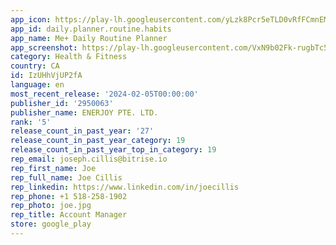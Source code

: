 ```yaml
---
app_icon: https://play-lh.googleusercontent.com/yLzk8Pcr5eTLD0vRfFCmnEMnTmQqe9kuoturzN4Klu24C7z6lyZV2TCgGuuUOSYNzkk
app_id: daily.planner.routine.habits
app_name: Me+ Daily Routine Planner
app_screenshot: https://play-lh.googleusercontent.com/VxN9b02Fk-rugbTc5FPl6cV9dqJq6OUeCi9S6XQv0DKAsuM6XJhovwKt0Px6MTRw4j8
category: Health & Fitness
country: CA
id: IzUHhVjUP2fA
language: en
most_recent_release: '2024-02-05T00:00:00'
publisher_id: '2950063'
publisher_name: ENERJOY PTE. LTD.
rank: '5'
release_count_in_past_year: '27'
release_count_in_past_year_category: 19
release_count_in_past_year_top_in_category: 19
rep_email: joseph.cillis@bitrise.io
rep_first_name: Joe
rep_full_name: Joe Cillis
rep_linkedin: https://www.linkedin.com/in/joecillis
rep_phone: +1 518-258-1902
rep_photo: joe.jpg
rep_title: Account Manager
store: google_play
---
```

